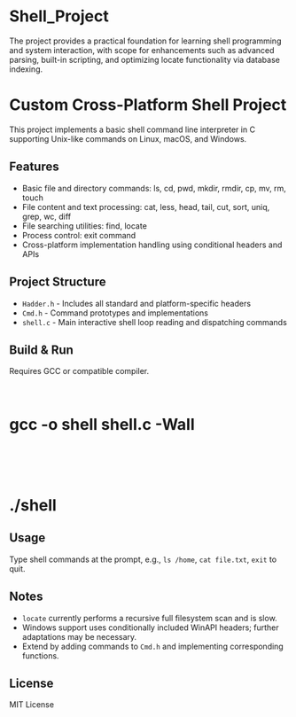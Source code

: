# Shell_Project
The project provides a practical foundation for learning shell programming and system interaction, with scope for enhancements such as advanced parsing, built-in scripting, and optimizing locate functionality via database indexing.

# Custom Cross-Platform Shell Project

This project implements a basic shell command line interpreter in C supporting Unix-like commands on Linux, macOS, and Windows.

## Features

- Basic file and directory commands: ls, cd, pwd, mkdir, rmdir, cp, mv, rm, touch
- File content and text processing: cat, less, head, tail, cut, sort, uniq, grep, wc, diff
- File searching utilities: find, locate
- Process control: exit command
- Cross-platform implementation handling using conditional headers and APIs

## Project Structure

- `Hadder.h` - Includes all standard and platform-specific headers
- `Cmd.h` - Command prototypes and implementations
- `shell.c` - Main interactive shell loop reading and dispatching commands

## Build & Run

Requires GCC or compatible compiler.

<br><h1>gcc -o shell shell.c -Wall<h1><br>
<h1>./shell<br>

## Usage

Type shell commands at the prompt, e.g., `ls /home`, `cat file.txt`, `exit` to quit.

## Notes

- `locate` currently performs a recursive full filesystem scan and is slow.
- Windows support uses conditionally included WinAPI headers; further adaptations may be necessary.
- Extend by adding commands to `Cmd.h` and implementing corresponding functions.

## License

MIT License

